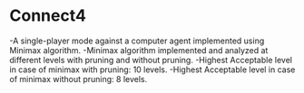 # Connect4
-A single-player mode against a computer agent implemented using Minimax algorithm.
-Minimax algorithm implemented and analyzed at different levels with pruning and without pruning.
-Highest Acceptable level in case of minimax with pruning: 10 levels.
-Highest Acceptable level in case of minimax without pruning: 8 levels.
